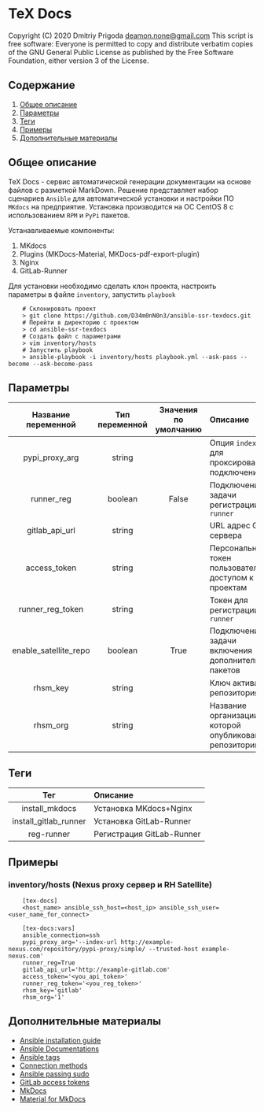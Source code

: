 # TeX Docs

Copyright (C) 2020 Dmitriy Prigoda deamon.none@gmail.com This script is free software: Everyone is permitted to copy and distribute verbatim copies of the GNU General Public License as published by the Free Software Foundation, either version 3 of the License.

## Содержание

1. [Общее описание](#общее-описание)
2. [Параметры](#параметры)
3. [Теги](#теги)
4. [Примеры](#примеры)
5. [Дополнительные материалы](#дополнительные-материалы)

## Общее описание

TeX Docs - сервис автоматической генерации документации на основе файлов с разметкой MarkDown. Решение представляет набор сценариев `Ansible` для автоматической установки и настройки ПО `MKdocs` на предприятие. Установка производится на ОС CentOS 8 с использованием `RPM` и `PyPi` пакетов.

Устанавливаемые компоненты:

1. MKdocs
2. Plugins (MKDocs-Material, MKDocs-pdf-export-plugin)
3. Nginx
4. GitLab-Runner

Для установки необходимо сделать клон проекта, настроить параметры в файле `inventory`, запустить `playbook`

```
    # Склонировать проект
    > git clone https://github.com/D34m0nN0n3/ansible-ssr-texdocs.git
    # Перейти в директорию с проектом
    > cd ansible-ssr-texdocs
    # Создать файл с параметрами
    > vim inventory/hosts
    # Запустить playbook
    > ansible-playbook -i inventory/hosts playbook.yml --ask-pass --become --ask-become-pass
```

## Параметры

|Название переменной   | Тип переменной | Значения по умолчанию | Описание                                               |
|:--------------------:|:--------------:|:---------------------:|:-------------------------------------------------------|
|pypi_proxy_arg        | string         |                       | Опция `index-url` для проксированного подключения      |
|runner_reg            | boolean        | False                 | Подключение задачи регистрации `runner`                |
|gitlab_api_url        | string         |                       | URL адрес GitLab сервера                               |
|access_token          | string         |                       | Персональный токен пользователя с доступом к проектам  |
|runner_reg_token      | string         |                       | Токен для регистрации `runner`                         |
|enable_satellite_repo | boolean        | True                  | Подключение задачи включения дополнительных пакетов    |
|rhsm_key              | string         |                       | Ключ активации репозитория                             |
|rhsm_org              | string         |                       | Название организации в которой опубликован репозиторий |

## Теги

|Тег                   | Описание                               |
|:--------------------:|:---------------------------------------|
|install_mkdocs        | Установка MKdocs+Nginx                 |
|install_gitlab_runner | Установка GitLab-Runner                |
|reg-runner            | Регистрация GitLab-Runner              |

## Примеры

### inventory/hosts (Nexus proxy сервер и RH Satellite)

```
    [tex-docs]
    <host_name> ansible_ssh_host=<host_ip> ansible_ssh_user=<user_name_for_connect>

    [tex-docs:vars]
    ansible_connection=ssh
    pypi_proxy_arg='--index-url http://example-nexus.com/repository/pypi-proxy/simple/ --trusted-host example-nexus.com'
    runner_reg=True
    gitlab_api_url='http://example-gitlab.com'
    access_token='<you_api_token>'
    runner_reg_token='<you_reg_token>'
    rhsm_key='gitlab'
    rhsm_org='1'
```

## Дополнительные материалы

- [Ansible installation guide](https://docs.ansible.com/ansible/latest/installation_guide/intro_installation.html)
- [Ansible Documentations](https://docs.ansible.com/)
- [Ansible tags](https://docs.ansible.com/ansible/latest/user_guide/playbooks_tags.html)
- [Connection methods](https://docs.ansible.com/ansible/latest/user_guide/connection_details.html)
- [Ansible passing sudo](https://8gwifi.org/docs/ansible-sudo-ssh-password.jsp)
- [GitLab access tokens](https://docs.gitlab.com/ee/user/profile/personal_access_tokens.html)
- [MkDocs](https://www.mkdocs.org/)
- [Material for MkDocs](https://squidfunk.github.io/mkdocs-material/getting-started/)

